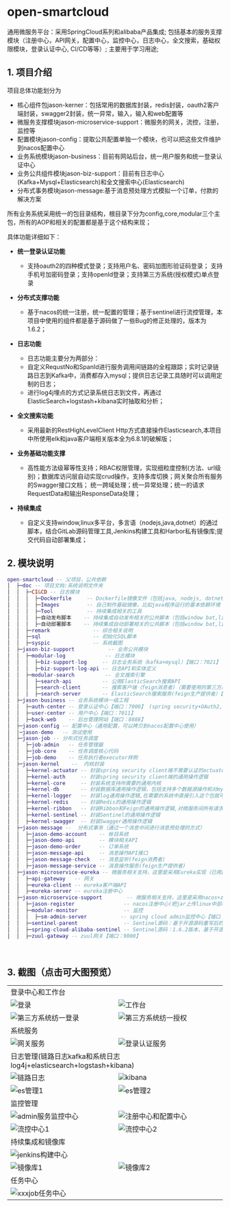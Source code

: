 # open-smartcloud
通用微服务平台：采用SpringCloud系列和alibaba产品集成;
                包括基本的服务支撑模块（注册中心，API网关，配置中心，监控中心，日志中心，全文搜索，基础权限模块，登录认证中心, CI/CD等等）;
                主要用于学习用途;


## 1. 项目介绍
项目总体功能划分为
  - 核心组件包jason-kerner：包括常用的数据库封装，redis封装，oauth2客户端封装，swagger2封装，统一异常，输入，输入和web配置等
  - 微服务支撑模块jason-microservice-support：微服务的网关，流控，注册，监控等
  - 配置模块jason-config：提取公共配置单独一个模块，也可以把这些文件维护到nacos配置中心
  - 业务系统模块jason-business：目前有网站后台，统一用户服务和统一登录认证中心
  - 业务公共组件模块jason-biz-support：目前有日志中心(Kafka+Mysql+Elasticsearch)和全文搜索中心(Elasticsearch)
  - 分布式事务模块jason-message:基于消息预处理方式模拟一个订单，付款的解决方案
  
  所有业务系统采用统一的包目录结构，根目录下分为config,core,modular三个主包，所有的AOP和相关的配置都是基于这个结构来现；

具体功能详细如下：
* **统一登录认证功能**
  - 支持oauth2的四种模式登录；支持用户名、密码加图形验证码登录； 支持手机号加密码登录；支持openId登录；支持第三方系统(授权模式)单点登录

* **分布式支撑功能**
  - 基于nacos的统一注册，统一配置的管理；基于sentinel进行流控管理，本项目中使用的组件都是基于源码做了一些Bug的修正处理的，版本为1.6.2；

* **日志功能**
  - 日志功能主要分为两部分：
  - 自定义RequstNo和SpanId进行服务调用间链路的全程跟踪；实时记录链路日志到Kafka中，消费都存入mysql；提供日志记录工具随时可以调用定制的日志；
  - 进行log4j埋点的方式记录系统日志到文件，再通过ElasticSearch+logstash+kibana实时抽取和分析；

* **全文搜索功能**
  - 采用最新的RestHighLevelClient Http方式直接操作Elasticsearch,本项目中所使用elk和java客户端相关版本全为6.8.1的破解版；
  
* **业务基础功能支撑**
  - 高性能方法级幂等性支持；RBAC权限管理，实现细粒度控制(方法、url级别)；数据库访问层自动实现crud操作，支持多库切换；网关聚合所有服务的Swagger接口文档；
   统一跨域处理；统一异常处理；统一的请求RequestData和输出ResponseData处理；

* **持续集成**
  -  自定义支持window,linux多平台，多言语（nodejs,java,dotnet）的通过脚本，结合GitLab源码管理工具,Jenkins构建工具和Harbor私有镜像库;提交代码自动部署集成；
&nbsp;

## 2. 模块说明

```lua
open-smartcloud -- 父项目，公共依赖
│  ├─doc -- 项目文档:系统说明文件夹
│  │  ├─CI&CD -- 日志模块
│  │  │  ├─Dockerfile     -- Dockerfile镜像文件（包括java, nodejs, dotnet core）
│  │  │  ├─Images         -- 自己制作基础镜像，比如java程序运行的基本依赖环境
│  │  │  ├─Tool           -- 持续集成相关的工具
│  │  │  ├─自动发布脚本    -- 持续集成自动发布相关的公共脚本（包括window bat,linux shell）
│  │  │  ├─自动部署脚本    -- 持续集成自动部署相关的公共脚本（包括window bat,linux shell）
│  │  ├─remark              -- 综合相关说明
│  │  ├─sql                 -- 初始化SQL脚本
│  │  ├─syspic              -- 系统截图
│  ├─jason-biz-support           -- 业务公共模块
│  │  ├─modular-log             -- 日志模块
│  │  │  ├─biz-support-log     -- 日志业务系统（kafka+mysql）【端口：7021】
│  │  │  ├─biz-support-log-api -- 日志API和实体定义
│  │  ├─modular-search          -- 全文搜索引擎
│  │  │  ├─search-api          -- 公用ElasticSearch搜索API
│  │  │  ├─search-client       -- 搜索客户端（feign消息者)（需要使用的第三方系统直接引入这个模块）
│  │  │  ├─search-server       -- ElasticSearch搜索服务(feign生产提供者）【端口：7031】
│  ├─jason-business -- 业务系统模块一级工程
│  │  ├─auth-center -- 登录认证中心【端口：7000】 (spring security+OAuth2, 支持oauth2的四种认证模式，已重写authorization_code登录页和授权页)
│  │  ├─user-center -- 用户中心【端口：7011】
│  │  ├─back-web    -- 后台管理网站【端口：8888】
│  ├─jason-config -- 配置中心（通用配置，可以拷贝到nacos配置中心使用）
│  │─jason-demo   -- 测试使用
│  ├─jason-job -- 分布式任务调度
│  │  ├─job-admin   -- 任务管理器
│  │  ├─job-core    -- 任务调度核心代码
│  │  ├─job-demo    -- 任务执行者executor样例
│  ├─jason-kernel    --  内核封装
│  │  ├─kernel-actuator -- 封装spring security client端不需要认证的actuator
│  │  ├─kernel-auth     -- 封装spring security client端的通用操作逻辑
│  │  ├─kernel-core     -- 封装系统支持所需要的通用内核
│  │  ├─kernel-db       -- 封装数据库通用操作逻辑，包括支持多个数据源操作和对mybatisplus mapper配置yml读取注入
│  │  ├─kernel-logger   -- 封装log通用操作逻辑,在需要的系统中直接引入这个包就可以自动拦截各种日志传播给kafka
│  │  ├─kernel-redis    -- 封装Redis的通用操作逻辑
│  │  ├─kernel-ribbon   -- 封装Ribbon和Feign的通用操作逻辑,对微服务间所有请求header进行传递
│  │  ├─kernel-sentinel -- 封装Sentinel的通用操作逻辑
│  │  ├─kernel-swagger  -- 封装Swagger通用操作逻辑
│  ├─jason-message --  分布式事务（通过一个消息中间进行消息预处理的方式）
│  │  ├─jason-demo-account    -- 帐目系统
│  │  ├─jason-demo-api        -- 模块相关API
│  │  ├─jason-demo-order      -- 订单系统
│  │  ├─jason-message-api     -- 消息操作API接口
│  │  ├─jason-message-check   -- 消息监听(feign消费者)
│  │  ├─jason-message-service -- 消息操作服务(feign生产提供者)
│  ├─jason-microservice-eureka -- 微服务相关支持，这里是采用Eureka实现（已用zuul取代）
│  │  ├─api-gateway   -- 网关
│  │  ├─eureka-client -- eureka客户端API
│  │  ├─eureka-server -- eureka注册中心
│  ├─jason-microservice-support        -- 微服务相关支持，这里是采用nacos+zull实现
│  │  ├─jason-register                -- nacos注册中心(把jar上传linux中部署)
│  │  ├─modular-monitor               -- 监控
│  │  │  ├─sm-admin-server           -- spring cloud admin监控中心【端口：9011】
│  │  ├─sentinel-parent               -- Sentinel源码：基于开源源码重写后的Sentinel-Dashboard，可以与nacos自动同步拉取和推送配置数据
│  │  ├─spring-cloud-alibaba-sentinel -- Sentinel源码：1.6.2版本，基于开源源码修复feign继承接口Api的Bug
│  │  ├─zuul-gateway -- zuul网关【端口：9000】

```

&nbsp;

## 3. 截图（点击可大图预览）

<table>
    <tr>
        <td colspan="2">登录中心和工作台</td>
    </tr>
    <tr>
        <td><img src="https://github.com/jiangjie888/open-smartcloud/blob/master/doc/syspic/login.png"/ alt="登录"></td>
        <td><img src="https://github.com/jiangjie888/open-smartcloud/blob/master/doc/syspic/homepage.png"/ alt="工作台"></td>
    </tr>
    <tr>
        <td><img src="https://github.com/jiangjie888/open-smartcloud/blob/master/doc/syspic/oauth2_login.png"/ alt="第三方系统纺一登录"></td>
        <td><img src="https://github.com/jiangjie888/open-smartcloud/blob/master/doc/syspic/oauth2_approve.png"/ alt="第三方系统纺一授权"></td>
    </tr>
    <tr>
        <td colspan="2">系统服务</td>
    </tr>
    <tr>
        <td><img src="https://github.com/jiangjie888/open-smartcloud/blob/master/doc/syspic/api-gateway1.png"/ alt="网关服务"></td>
        <td><img src="https://github.com/jiangjie888/open-smartcloud/blob/master/doc/syspic/auth-server1.png"/ alt="登录认证服务"></td>
    </tr>
    <tr>
        <td colspan="2">日志管理(链路日志kafka和系统日志log4j+elasticsearch+logstash+kibana)</td>
    </tr>
    <tr>
        <td><img src="https://github.com/jiangjie888/open-smartcloud/blob/master/doc/syspic/kafkatool.png"/ alt="链路日志"></td>
        <td><img src="https://github.com/jiangjie888/open-smartcloud/blob/master/doc/syspic/kibana.png"/ alt="kibana"></td>
    </tr>
    <tr>
        <td><img src="https://github.com/jiangjie888/open-smartcloud/blob/master/doc/syspic/es-head1.png"/ alt="es管理1"></td>
        <td><img src="https://github.com/jiangjie888/open-smartcloud/blob/master/doc/syspic/es-head2.png"/ alt="es管理2"></td>
    </tr>
    <tr>
        <td colspan="2">监控管理</td>
    </tr>
    <tr>
        <td><img src="https://github.com/jiangjie888/open-smartcloud/blob/master/doc/syspic/mo-admin1.png"/ alt="admin服务监控中心"></td>
        <td><img src="https://github.com/jiangjie888/open-smartcloud/blob/master/doc/syspic/nacos.png"/ alt="注册中心和配置中心"></td>
    </tr>
    <tr>
        <td><img src="https://github.com/jiangjie888/open-smartcloud/blob/master/doc/syspic/sentinel-dashboard1.png"/ alt="流控中心1"></td>
        <td><img src="https://github.com/jiangjie888/open-smartcloud/blob/master/doc/syspic/sentinel-dashboard2.png"/ alt="流控中心2"></td>
    </tr>
        <tr>
            <td colspan="2">持续集成和镜像库</td>
        </tr>
        <tr>
            <td><img src="https://github.com/jiangjie888/open-smartcloud/blob/master/doc/syspic/jenkins1.png"/ alt="jenkins构建中心"></td>
        </tr>
        <tr>
            <td><img src="https://github.com/jiangjie888/open-smartcloud/blob/master/doc/syspic/harbor1.png"/ alt="镜像库1"></td>
            <td><img src="https://github.com/jiangjie888/open-smartcloud/blob/master/doc/syspic/harbor2.png"/ alt="镜像库2"></td>
        </tr>
    <tr>
        <td colspan="2">任务中心</td>
    </tr>
    <tr>
        <td colspan="2"><img src="https://github.com/jiangjie888/open-smartcloud/blob/master/doc/syspic/job.png"/ alt="xxxjob任务中心"></td>
    </tr>
   
</table>